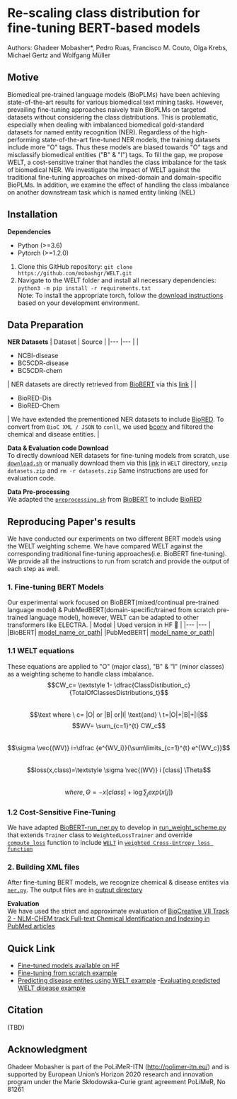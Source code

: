 # Re-scaling class distribution for fine-tuning BERT-based models
Authors: Ghadeer Mobasher*, Pedro Ruas, Francisco M. Couto, Olga Krebs, Michael Gertz and Wolfgang Müller

## Motive
Biomedical pre-trained language models (BioPLMs) have been achieving state-of-the-art results for various biomedical text mining tasks. However, prevailing fine-tuning approaches naively train BioPLMs on targeted datasets without considering the class distributions. This is problematic, especially
when dealing with imbalanced biomedical gold-standard datasets for named entity recognition (NER). Regardless of the high-performing state-of-the-art fine-tuned NER models, the training datasets include more "O" tags. Thus these models are biased towards "O" tags and misclassify biomedical entities ("B" & "I") tags. To fill the gap, we propose WELT, a cost-sensitive trainer that handles the class imbalance for the task of biomedical NER. We investigate the impact of WELT against the traditional fine-tuning approaches on mixed-domain and domain-specific BioPLMs. In addition, we examine the effect of handling the class imbalance on another downstream task which is named entity linking (NEL)

## Installation 
**Dependencies**
-	Python (>=3.6)
-	Pytorch (>=1.2.0) 
1.	Clone this GitHub repository: `git clone https://github.com/mobashgr/WELT.git`
2.	Navigate to the WELT folder and install all necessary dependencies: `python3 -m pip install -r requirements.txt` \
Note: To install the appropriate torch, follow the [download instructions](https://pytorch.org/) based on your development environment.
## Data Preparation
**NER Datasets**
| Dataset 	| Source 	|
|---	|---	|
| <ul><li>NCBI-disease</li> <li>BC5CDR-disease</li>  <li>BC5CDR-chem</li></ul> 	| NER datasets are directly retrieved from [BioBERT](https://github.com/dmis-lab/biobert) via this [link](https://drive.google.com/file/d/1cGqvAm9IZ_86C4Mj7Zf-w9CFilYVDl8j/view) 	|
| <ul><li>BioRED-Dis</li>  <li>BioRED-Chem</li></ul> 	| We have extended the prementioned NER datasets to include [BioRED](https://ftp.ncbi.nlm.nih.gov/pub/lu/BioRED/). To convert from  `BioC XML / JSON` to `conll`, we used [bconv](https://github.com/lfurrer/bconv) and filtered the chemical and disease entities. 	|

**Data & Evaluation code Download** \
To directly download NER datasets for fine-tuning models from scratch, use [`download.sh`](https://github.com/mobashgr/Re-scaling-class-distribution-for-fine-tuning-BERT-based-models/blob/main/download.sh) or manually download them via this [link](https://drive.google.com/file/d/1nHH3UYpQImQhBTei5HiTcAAFBvsfaBw0/view) in `WELT` directory, `unzip datasets.zip` and `rm -r datasets.zip`
Same instructions are used for evaluation code.

**Data Pre-processing** \
We adapted the [`preprocessing.sh`](https://github.com/mobashgr/Re-scaling-class-distribution-for-fine-tuning-BERT-based-models/blob/main/named-entity-recognition/preprocess.sh) from [BioBERT](https://github.com/dmis-lab/biobert) to include [BioRED](https://ftp.ncbi.nlm.nih.gov/pub/lu/BioRED/)

## Reproducing Paper's results
We have conducted our experiments on two different BERT models using the WELT weighting scheme. We have compared WELT against the corresponding traditional fine-tuning approaches(i.e.  BioBERT fine-tuning). We provide all the instructions to run from scratch and provide the output of each step as well.

### 1. Fine-tuning BERT Models 
Our experimental work focused on BioBERT(mixed/continual pre-trained language model) & PubMedBERT(domain-specific/trained from scratch pre-trained language model), however, WELT can be adapted to other transformers like ELECTRA.
| Model 	| Used version in HF :hugs: |
|---	|---	|
|BioBERT| [model_name_or_path](https://huggingface.co/dmis-lab/biobert-v1.1)|
|PubMedBERT| [model_name_or_path](https://huggingface.co/microsoft/BiomedNLP-PubMedBERT-base-uncased-abstract)|


### 1.1 WELT equations
These equations are applied to "O" (major class), "B" & "I" (minor classes) as a weighting scheme to handle class imbalance.
  $$CW_c= \textstyle 1- \dfrac{ClassDistibution_c}{TotalOfClassesDistributions_t}$$ \
  $$\text where \ c= |O| or |B| or|I| \text{and} \ t=|O|+|B|+|I|$$ 
  $$WV= \sum_{c=1}^{t} CW_c$$\
  $$\sigma \vec{(WV)} i=\dfrac {e^{WV_i}}{\sum\limits_{c=1}^{t} e^{WV_c}}$$\
 $$loss(x,class)=\textstyle \sigma \vec{(WV)} i [class] \Theta$$ \
 $$where,\Theta= -x[class]+\log{\sum_j exp(x[j])}$$  

### 1.2 Cost-Sensitive Fine-Tuning

We have adapted [BioBERT-run_ner.py](https://github.com/dmis-lab/biobert-pytorch/blob/master/named-entity-recognition/run_ner.py) to develop in [run_weight_scheme.py](https://github.com/mobashgr/Re-scaling-class-distribution-for-fine-tuning-BERT-based-models/blob/main/named-entity-recognition/run_weight_scheme.py#L94-103) that extends `Trainer` class to `WeightedLossTrainer` and override [`compute_loss`](https://github.com/mobashgr/Re-scaling-class-distribution-for-fine-tuning-BERT-based-models/blob/main/named-entity-recognition/run_weight_scheme.py#L96) function to include [`WELT`](https://github.com/mobashgr/Re-scaling-class-distribution-for-fine-tuning-BERT-based-models/blob/main/named-entity-recognition/run_weight_scheme.py#L129-142) in [`weighted Cross-Entropy loss function`](https://github.com/mobashgr/Re-scaling-class-distribution-for-fine-tuning-BERT-based-models/blob/main/named-entity-recognition/run_weight_scheme.py#L101)

### 2. Building XML files
After fine-tuning BERT models, we recognize chemical & disease entites via [`ner.py`](https://github.com/mobashgr/Re-scaling-class-distribution-for-fine-tuning-BERT-based-models/blob/main/named-entity-recognition/ner.py). The output files are in [output directory](https://github.com/mobashgr/Re-scaling-class-distribution-for-fine-tuning-BERT-based-models/blob/main/)

**Evaluation** \
We have used the strict and approximate evaluation of [BioCreative VII
Track 2 - NLM-CHEM track Full-text Chemical Identification and Indexing in PubMed articles](https://ftp.ncbi.nlm.nih.gov/pub/lu/BC7-NLM-Chem-track/BC7T2-evaluation_v3.zip)


## Quick Link
- [Fine-tuned models available on HF ](https://github.com/mobashgr/Re-scaling-class-distribution-for-fine-tuning-BERT-based-models/blob/main/named-entity-recognition/README.md#Fine-tuned-HF-:hugs:)
- [Fine-tuning from scratch example](https://github.com/mobashgr/Re-scaling-class-distribution-for-fine-tuning-BERT-based-models/blob/main/named-entity-recognition/README.md#Usage-example-for-WELT-finetuning) 
- [Predicting disease entites using WELT example](https://github.com/mobashgr/Re-scaling-class-distribution-for-fine-tuning-BERT-based-models/blob/main/named-entity-recognition/README.md#Usage-example-for-predicting-disease-entities-using-WELT)
-[Evaluating predicted WELT disease example](https://github.com/mobashgr/Re-scaling-class-distribution-for-fine-tuning-BERT-based-models/blob/main/named-entity-recognition/README.md#Usage-example-for-strict-evaluation-of-NCBI-Disease-predicted-file-using-WELT)
 ## Citation
  (TBD)
## Acknowledgment
Ghadeer Mobasher is part of the PoLiMeR-ITN (http://polimer-itn.eu/) and is supported by European Union’s Horizon 2020 research and innovation program under the Marie Skłodowska-Curie grant agreement PoLiMeR, No 81261
